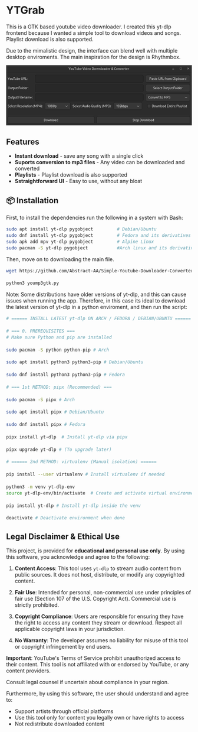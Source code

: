 # YTGrab


This is a GTK based youtube video downloader. I created this yt-dlp frontend because I wanted a simple tool to download videos and songs. Playlist download is also supported. 

Due to the mimalistic design, the interface can blend well with multiple desktop enviroments. The main inspiration for the design is Rhythmbox. 


![Alt Text](https://github.com/Abstract-AA/Simple-Youtube-Downloader-Converter/blob/main/Screenshot.png)


## Features

- **Instant download** - save any song with a single click
- **Suports conversion to mp3 files** - Any video can be downloaded and converted
- **Playlists** - Playlist download is also supported
- **Sstraightforward UI** - Easy to use, without any bloat

## 📦 Installation

First, to install the dependencies run the following in a system with Bash:

```bash
sudo apt install yt-dlp pygobject         # Debian/Ubuntu
sudo dnf install yt-dlp pygobject         # Fedora and its derivatives
sudo apk add mpv yt-dlp pygobject         # Alpine Linux
sudo pacman -S yt-dlp pygobject           #Arch linux and its derivatives

```
Then, move on to downloading the main file.

```bash
wget https://github.com/Abstract-AA/Simple-Youtube-Downloader-Converter/blob/be991b230006cbf7fbda72af1c970644b698d3cd/yoump3gtk.py

python3 yoump3gtk.py

```

Note: Some distributions have older versions of yt-dlp, and this can cause issues when running the app. Therefore, in this case its ideal to download the latest version of yt-dlp in a python enviroment, and then run the script:

```bash
# ====== INSTALL LATEST yt-dlp ON ARCH / FEDORA / DEBIAN/UBUNTU ======

# === 0. PREREQUISITES ===
# Make sure Python and pip are installed

sudo pacman -S python python-pip # Arch

sudo apt install python3 python3-pip # Debian/Ubuntu

sudo dnf install python3 python3-pip # Fedora

# === 1st METHOD: pipx (Recommended) ===

sudo pacman -S pipx # Arch

sudo apt install pipx # Debian/Ubuntu

sudo dnf install pipx # Fedora

pipx install yt-dlp  # Install yt-dlp via pipx

pipx upgrade yt-dlp # (To upgrade later)

# ====== 2nd METHOD: virtualenv (Manual isolation) ======

pip install --user virtualenv # Install virtualenv if needed

python3 -m venv yt-dlp-env
source yt-dlp-env/bin/activate  # Create and activate virtual environment

pip install yt-dlp # Install yt-dlp inside the venv

deactivate # Deactivate environment when done

```

## Legal Disclaimer & Ethical Use

This project, is provided for **educational and personal use only**. By using this software, you acknowledge and agree to the following:

1. **Content Access**: This tool uses `yt-dlp` to stream audio content from public sources. It does not host, distribute, or modify any copyrighted content.

2. **Fair Use**: Intended for personal, non-commercial use under principles of fair use (Section 107 of the U.S. Copyright Act). Commercial use is strictly prohibited.

3. **Copyright Compliance**: Users are responsible for ensuring they have the right to access any content they stream or download. Respect all applicable copyright laws in your jurisdiction.

4. **No Warranty**: The developer assumes no liability for misuse of this tool or copyright infringement by end users.

**Important**: YouTube's Terms of Service prohibit unauthorized access to their content. This tool is not affiliated with or endorsed by YouTube, or any content providers.

Consult legal counsel if uncertain about compliance in your region.

Furthermore, by using this software, the user should understand and agree to:
- Support artists through official platforms
- Use this tool only for content you legally own or have rights to access
- Not redistribute downloaded content
